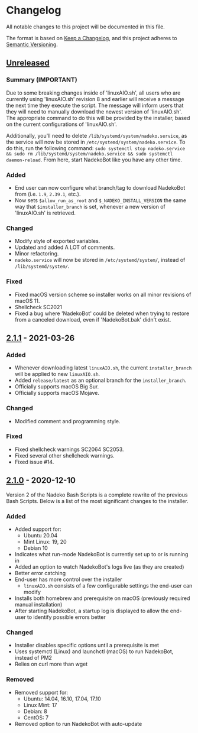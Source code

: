 # Changelog

All notable changes to this project will be documented in this file.

The format is based on [Keep a Changelog](https://keepachangelog.com/en/1.0.0/), and this project adheres to [Semantic Versioning](https://semver.org/spec/v2.0.0.html).

## [Unreleased]

### Summary (IMPORTANT)

Due to some breaking changes inside of 'linuxAIO.sh', all users who are currently using 'linuxAIO.sh' revision 8 and earlier will receive a message the next time they execute the script. The message will inform users that they will need to manually download the newest version of 'linuxAIO.sh'. The appropriate command to do this will be provided by the installer, based on the current configurations of 'linuxAIO.sh'.

Additionally, you'll need to delete `/lib/systemd/system/nadeko.service`, as the service will now be stored in `/etc/systemd/system/nadeko.service`. To do this, run the following command: `sudo systemctl stop nadeko.service && sudo rm /lib/systemd/system/nadeko.service && sudo systemctl daemon-reload`. From here, start NadekoBot like you have any other time.

### Added

- End user can now configure what branch/tag to download NadekoBot from (i.e. `1.9`, `2.39.1`, etc.).
- Now sets `$allow_run_as_root` and `$_NADEKO_INSTALL_VERSION` the same way that `$installer_branch` is set, whenever a new version of 'linuxAIO.sh' is retrieved.

### Changed

- Modify style of exported variables.
- Updated and added A LOT of comments.
- Minor refactoring.
- `nadeko.service` will now be stored in `/etc/systemd/system/`, instead of `/lib/systemd/system/`.

### Fixed

- Fixed macOS version scheme so installer works on all minor revisions of macOS 11.
- Shellcheck SC2021
- Fixed a bug where 'NadekoBot' could be deleted when trying to restore from a canceled download, even if 'NadekoBot.bak' didn't exist.

## [2.1.1] - 2021-03-26

### Added

- Whenever downloading latest `linuxAIO.sh`, the current `installer_branch` will be applied to new `linuxAIO.sh`.
- Added `release/latest` as an optional branch for the `installer_branch`.
- Officially supports macOS Big Sur.
- Officially supports macOS Mojave.

### Changed

- Modified comment and programming style.

### Fixed

- Fixed shellcheck warnings SC2064 SC2053.
- Fixed several other shellcheck warnings.
- Fixed issue #14.

## [2.1.0] - 2020-12-10

Version 2 of the Nadeko Bash Scripts is a complete rewrite of the previous Bash Scripts. Below is a list of the most significant changes to the installer.

### Added

- Added support for:
  - Ubuntu 20.04
  - Mint Linux: 19, 20
  - Debian 10
- Indicates what run-mode NadekoBot is currently set up to or is running in
- Added an option to watch NadekoBot's logs live (as they are created)
- Better error catching
- End-user has more control over the installer
  - `linuxAIO.sh` consists of a few configurable settings the end-user can modify
- Installs both homebrew and prerequisite on macOS (previously required manual installation)
- After starting NadekoBot, a startup log is displayed to allow the end-user to identify possible errors better

### Changed

- Installer disables specific options until a prerequisite is met
- Uses systemctl (Linux) and launchctl (macOS) to run NadekoBot, instead of PM2
- Relies on curl more than wget

### Removed

- Removed support for:
  - Ubuntu: 14.04, 16.10, 17.04, 17.10
  - Linux Mint: 17
  - Debian: 8
  - CentOS: 7
- Removed option to run NadekoBot with auto-update

[unreleased]: https://github.com/StrangeRanger/NadekoBot-BashScript/compare/v2.1.1...HEAD
[2.1.1]: https://github.com/StrangeRanger/NadekoBot-BashScript/releases/tag/v2.1.1
[2.1.0]: https://github.com/StrangeRanger/NadekoBot-BashScript/releases/tag/v2.1.0
